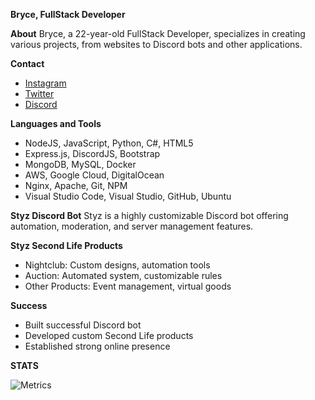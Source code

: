 **Bryce, FullStack Developer**

**About**
Bryce, a 22-year-old FullStack Developer, specializes in creating various projects, from websites to Discord bots and other applications.

**Contact**
- [Instagram](https://www.instagram.com/v1ukofficial/)
- [Twitter](https://twitter.com/V1uk_)
- [Discord](https://discordapp.com/users/962076477325729833)

**Languages and Tools**
- NodeJS, JavaScript, Python, C#, HTML5
- Express.js, DiscordJS, Bootstrap
- MongoDB, MySQL, Docker
- AWS, Google Cloud, DigitalOcean
- Nginx, Apache, Git, NPM
- Visual Studio Code, Visual Studio, GitHub, Ubuntu

**Styz Discord Bot**
Styz is a highly customizable Discord bot offering automation, moderation, and server management features.

**Styz Second Life Products**
- Nightclub: Custom designs, automation tools
- Auction: Automated system, customizable rules
- Other Products: Event management, virtual goods

**Success**
- Built successful Discord bot
- Developed custom Second Life products
- Established strong online presence

**STATS**

![Metrics](https://metrics.lecoq.io/V1uk?template=classic&base.indepth=true&isocalendar=1&followup=1&achievements=1&base=header%2C%20activity%2C%20community%2C%20repositories%2C%20metadata&base.indepth=true&base.hireable=false&base.skip=false&isocalendar=false&isocalendar.duration=half-year&followup=false&followup.sections=repositories&followup.indepth=true&followup.archived=true&achievements=false&achievements.threshold=C&achievements.secrets=true&achievements.display=detailed&achievements.limit=0&config.timezone=America%2FNew_York&config.display=columns)
